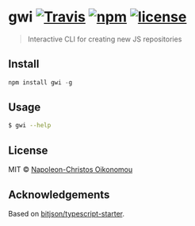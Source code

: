 # gwi [![Travis](https://img.shields.io/travis/iamnapo/gwi.svg?style=flat-square&label=Travis+CI)](https://travis-ci.org/iamnapo/gwi) [![npm](https://img.shields.io/npm/v/gwi.svg?style=flat-square)](https://www.npmjs.com/package/gwi) [![license](https://img.shields.io/github/license/iamnapo/gwi.svg?style=flat-square)](https://github.com/iamnapo/gwi/blob/master/LICENSE)

> Interactive CLI for creating new JS repositories

## Install

``` javascript
npm install gwi -g
```

## Usage

``` bash
$ gwi --help
```

## License

MIT © [Napoleon-Christos Oikonomou](https://iamnapo.me)

## Acknowledgements

Based on [bitjson/typescript-starter](https://github.com/bitjson/typescript-starter).

